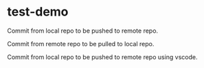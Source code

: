 # test-demo

Commit from local repo to be pushed to remote repo.

Commit from remote repo to be pulled to local repo.

 Commit from local repo to be pushed to remote repo using vscode. 

 

